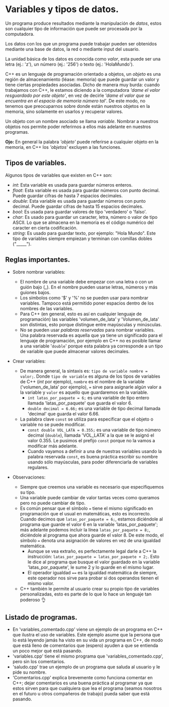 # Variables y tipos de datos.
Un programa produce resultados mediante la manipulación de _datos_, estos son cualquier tipo de información que puede ser procesada por la computadora.

Los datos con los que un programa puede trabajar pueden ser obtenidos mediante una base de datos, la red o mediante input del usuario.

La unidad básica de los datos es conocida como _valor_, esta puede ser una letra (ej.: 'z'), un número (ej.: '256') o texto (ej.: 'HolaMundo').

C++ es un lenguaje de programación orientado a objetos, un _objeto_ es una región de almacenamiento (léase: memoria) que puede guardar un valor y tiene ciertas propiedades asociadas. Dicho de manera muy burda: cuando trabajamos con C++, le estamos diciendo a la computadora _'dame el valor resguardado por este objeto'_, en vez de decirle _'dame el valor que se encuentra en el espacio de memoria número tal'_.
De este modo, no tenemos que preocuparnos sobre donde están nuestros objetos en la memoria, sino solamente en usarlos y recuperar valores.

Un objeto con un nombre asociado se llama _variable_. Nombrar a nuestros objetos nos permite poder referirnos a ellos más adelante en nuestros programas.

**Ojo:** En general la palabra _'objeto'_ puede referirse a cualquier objeto en la memoria, en C++ los _'objetos'_ excluyen a las funciones.

## Tipos de variables.
Algunos tipos de variables que existen en C++ son:
* _int_: Esta variable es usada para guardar números enteros.
* _float_: Esta variable es usada para guardar números con punto decimal. Puede guardar cifras de hasta 7 espacios decimales.
* _double_: Esta variable es usada para guardar números con punto decimal. Puede guardar cifras de hasta 15 espacios decimales.
* _bool_: Es usada para guardar valores de tipo 'verdadero' o 'falso'.
* _char_: Es usado para guardar un caracter, letra, número o valor de tipo ASCII. Lo que se almacena en la memoria es el código numérico del caracter en cierta codificación. 
* _string_: Es usado para guardar texto, por ejemplo: "Hola Mundo". Este tipo de variables siempre empiezan y terminan con comillas dobles ("_____").

## Reglas importantes.
* Sobre nombrar variables:
    * El nombre de una variable debe empezar con una letra o con un guión bajo (_). En el nombre pueden usarse letras, números y más guiones bajos.
    * Los símbolos como '$' y '%' no se pueden usar para nombrar variables. Tampoco está permitido poner espacios dentro de los nombres de las variables. 
    * Para C++ (en general, esto es así en cualquier lenguaje de programación) las variables 'volumen_de_lata' y 'Volumen_de_lata' son distintas, esto porque distingue entre mayúsculas y minúsculas.
    * No se pueden usar _palabras reservadas_ para nombrar variables. Una palabra reservada es aquella que ya tiene un significado para el lenguaje de programación, por ejemplo en C++ no es posible llamar a una variable '`double`' porque esta palabra ya corresponde a un tipo de variable que puede almacenar valores decimales. 

* Crear variables:
    * De manera general, la sintaxis es: `tipo de variable nombre = valor;`. Donde `tipo de variable` es alguna de los tipos de variables de C++ (_int_ por ejemplo), `nombre` es el nombre de la variable ('volumen_de_lata' por ejemplo), `=` sirve para asignarle algún valor a la variable y `valor` es aquello que guardaremos en la variable.
        * `int latas_por_paquete = 6;` es una variable de tipo entero llamada 'latas_por_paquete' que guarda el valor 6.
        * `double decimal = 6.66;` es una variable de tipo decimal llamada 'decimal' que guarda el valor 6.66.
    * La palabra clave `const` se utiliza para especificar que el objeto o variable no se puede modificar.
        * `const double VOL_LATA = 0.355;` es una variable de tipo número decimal (`double`), llamada 'VOL_LATA' a la que se le asignó el valor 0.355. Le pusimos el prefijo `const` porque no la vamos a modificar más adelante.
        * Cuando vayamos a definir a una de nuestras variables usando la palabra reservada `const`, es buena práctica escribir su nombre usando sólo mayúsculas, para poder diferenciarla de variables regulares.

* Observaciones:
    * Siempre que creemos una variable es necesario que especifiquemos su tipo.
    * Una variable puede cambiar de valor tantas veces como queramos pero no puede cambiar de tipo.
    * Es común pensar que el símbolo `=` tiene el mismo significado en programación que el usual en matemáticas, esto es incorrecto. Cuando decimos que `latas_por_paquete = 6;`, estamos diciéndole al programa que guarde el valor 6 en la variable 'latas_por_paquete'; más adelante podemos incluir la línea `latas_por_paquete = 8;`, diciéndole al programa que ahora guarde el valor 8. De este modo, el símbolo `=` denota una asignación de valores en vez de una igualdad matemática.
        * Aunque se vea extraño, es perfectamente legal darle a C++ la instrucción: `latas_por_paquete = latas_por_paquete + 2;`. Esto le dice al programa que busque el valor guardado en la variable 'latas_por_paquete', le sume 2 y lo guarde en el mismo lugar.
        * El operador igualdad `==` es la igualdad matemática de siempre, este operador nos sirve para probar si dos operandos tienen el mismo valor.
    * C++ también le permite al usuario crear su propio tipo de variables personalizadas, esto es parte de lo que lo hace un lenguaje tan poderoso :ok_hand:

## Listado de programas.
* En 'variables_comentado.cpp' viene un ejemplo de un programa en C++ que ilustra el uso de variables. Este ejemplo asume que la persona que lo está leyendo jamás ha visto en su vida un programa en C++, de modo que está lleno de comentarios que (espero) ayuden a que se entienda un poco mejor qué está pasando.
* 'variables.cpp' tiene el mismo programa que 'variables_comentado.cpp', pero sin los comentarios.
* 'saludo.cpp' trae un ejemplo de un programa que saluda al usuario y le pide su nombre.
* 'Comentarios.cpp' explica brevemente como funciona comentar en C++; dejar comentarios es una buena práctica al programar ya que estos sirven para que cualquiera que lea el programa (seamos nosotros en el futuro u otros compañeros de trabajo) pueda saber que está pasando.


